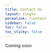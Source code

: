 ```yaml
---
title: Contact Us
layout: single
permalink: /contact
sidebar: false
toc: false
toc_sticky: false
---
```


Coming soon
